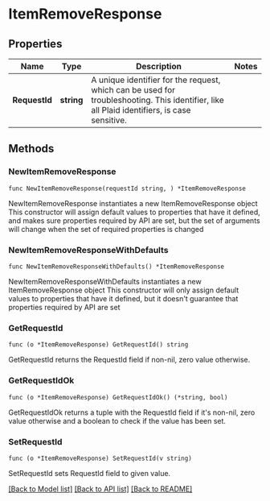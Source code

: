 # ItemRemoveResponse

## Properties

Name | Type | Description | Notes
------------ | ------------- | ------------- | -------------
**RequestId** | **string** | A unique identifier for the request, which can be used for troubleshooting. This identifier, like all Plaid identifiers, is case sensitive. | 

## Methods

### NewItemRemoveResponse

`func NewItemRemoveResponse(requestId string, ) *ItemRemoveResponse`

NewItemRemoveResponse instantiates a new ItemRemoveResponse object
This constructor will assign default values to properties that have it defined,
and makes sure properties required by API are set, but the set of arguments
will change when the set of required properties is changed

### NewItemRemoveResponseWithDefaults

`func NewItemRemoveResponseWithDefaults() *ItemRemoveResponse`

NewItemRemoveResponseWithDefaults instantiates a new ItemRemoveResponse object
This constructor will only assign default values to properties that have it defined,
but it doesn't guarantee that properties required by API are set

### GetRequestId

`func (o *ItemRemoveResponse) GetRequestId() string`

GetRequestId returns the RequestId field if non-nil, zero value otherwise.

### GetRequestIdOk

`func (o *ItemRemoveResponse) GetRequestIdOk() (*string, bool)`

GetRequestIdOk returns a tuple with the RequestId field if it's non-nil, zero value otherwise
and a boolean to check if the value has been set.

### SetRequestId

`func (o *ItemRemoveResponse) SetRequestId(v string)`

SetRequestId sets RequestId field to given value.



[[Back to Model list]](../README.md#documentation-for-models) [[Back to API list]](../README.md#documentation-for-api-endpoints) [[Back to README]](../README.md)



